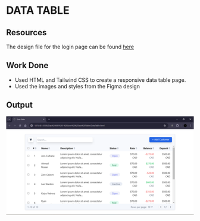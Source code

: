 # DATA TABLE

## Resources

The design file for the login page can be found [here](https://www.figma.com/proto/kfTMtMFCg1hiXWJdgVaXEx/Data-Table-(Community)?node-id=1376-6447&m=dev&scaling=min-zoom&page-id=73%3A0&starting-point-node-id=1376%3A6447)

## Work Done

- Used HTML and Tailwind CSS to create a responsive data table page.
- Used the images and styles from the Figma design

## Output

![output](./assets/output.png)